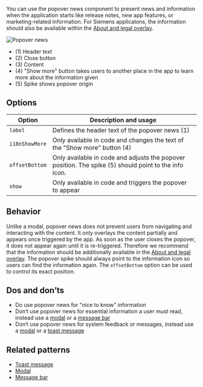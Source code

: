 You can use the popover news component to present news and information when the  application starts like release notes, new app features, or marketing-related information. For Siemens applicatons, the information should also be available within the [About and legal overlay](./about-and-legal.md).

![Popover news](https://www.figma.com/file/wEptRgAezDU1z80Cn3eZ0o/iX-Pattern-Illustrations?type=design&node-id=1013-70517&mode=design&t=Ntzn8IlSOlPey8s5-11)

- (1) Header text
- (2) Close button
- (3) Content
- (4) "Show more" button takes users to another place in the app to learn more about the information given
- (5) Spike shows popover origin

## Options

| Option                    | Description and usage                                                                                        |
| -------------------------- | ------------------------------------------------------------------------------------------------------------ |
| `label` | Defines the header text of the popover news (1)|
| `i18nShowMore` | Only available in code and changes the text of the "Show more" button (4) |
| `offsetBottom` | Only available in code and adjusts the popover position. The spike (5) should point to the info icon. |
| `show` | Only available in code and triggers the popover to appear |

## Behavior
Unlike a modal, popover news does not prevent users from navigating and interacting with the content. It only overlays the content partially and appears  once triggered by the app. As soon as the user closes the popover, it does not appear again until it is re-triggered. Therefore we recommend that the information should be additionally available in the [About and legal overlay](./about-and-legal.md).    The popover spike should always point to the information icon so users can find the information again. The `offsetBottom` option can be used to control its exact position.

## Dos and don’ts
- Do use popover news for "nice to know" information
- Don‘t use popover news for essential information a user must read, instead use a [modal](../modal.md) or a [message bar](../messagebar.md)
- Don‘t use popover news for system feedback or messages, instead use a [modal](../modal.md) or a [toast message](../toast.md)

## Related patterns
- [Toast message](../toast.md)
- [Modal](../modal.md)
- [Message bar](../messagebar.md)

